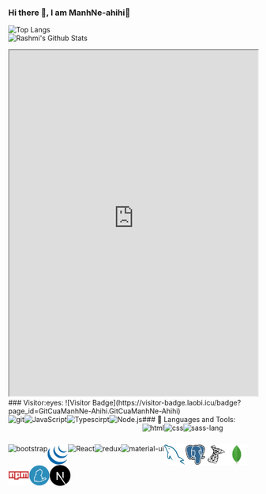 ### Hi there 👋, I am ManhNe-ahihi🔭
<!--
- 🔭 I’m currently working on ...
- 🌱 I’m currently learning ...
- 👯 I’m looking to collaborate on ...
- 🤔 I’m looking for help with ...
- 💬 Ask me about ...
- 📫 How to reach me: ...
- 😄 Pronouns: ...
- ⚡ Fun fact: ...
- 🤔 I’m looking for help with Statistics
- 👯 I’m looking to collaborate on ...
-->


![Top Langs](https://github-readme-stats.vercel.app/api/top-langs/?username=GitCuaManhNe-Ahihi&hide=TeX&layout=compact)
<br/>
![Rashmi's Github Stats](https://github-readme-stats.vercel.app/api?username=GitCuaManhNe-Ahihi&count_private=true&show_icons=true&include_all_commits=true)
<iframe height="700px" width="100%" src="https://gitcuamanhne-ahihi.github.io/music_visualize/dist/" title="W3Schools Free Online Web Tutorials">
</iframe>
### Visitor:eyes:
![Visitor Badge](https://visitor-badge.laobi.icu/badge?page_id=GitCuaManhNe-Ahihi.GitCuaManhNe-Ahihi)
<br/>
### 🔨 Languages and Tools:
<a href="https://git-scm.com/" target="_blank">
  <img
    src="https://raw.githubusercontent.com/rahul-jha98/github_readme_icons/main/language_and_tools/square/git-scm/git-scm.svg"
    align="left"
    alt="git"
    height="42px"
  />
</a>
<a
  href="https://developer.mozilla.org/en-US/docs/Web/JavaScript"
  target="_blank"
>
  <img
    align="left"
    alt="JavaScript"
    height="42px"
    src="https://raw.githubusercontent.com/rahul-jha98/github_readme_icons/main/language_and_tools/square/javascript/javascript.svg"
  />
</a>
<a href="https://www.typescriptlang.org/" target="_blank"
  ><img
    align="left"
    alt="Typescirpt"
    height="42px"
    src="https://raw.githubusercontent.com/rahul-jha98/github_readme_icons/main/language_and_tools/square/typescript/typescript.svg"
/></a>
<a href="https://nodejs.org" target="_blank"
  ><img
    align="left"
    alt="Node.js"
    height="42px"
    src="https://raw.githubusercontent.com/rahul-jha98/github_readme_icons/main/language_and_tools/square/node/node.svg"
/></a>
<a href="https://devdocs.io/html/" target="_blank">
  <img
    src="https://raw.githubusercontent.com/rahul-jha98/github_readme_icons/main/language_and_tools/square/html/html.svg"
    align="left"
    alt="html"
    height="42px"
  />
</a>
<a href="https://devdocs.io/css/" target="_blank">
  <img
    src="https://raw.githubusercontent.com/rahul-jha98/github_readme_icons/main/language_and_tools/square/css/css.svg"
    align="left"
    alt="css"
    height="42px"
  />
</a>
<a href="https://sass-lang.com/" target="_blank">
  <img
    src="https://raw.githubusercontent.com/rahul-jha98/github_readme_icons/main/language_and_tools/square/sass/sass.svg"
    align="left"
    alt="sass-lang"
    height="42px"
  />
</a>
<a href="https://getbootstrap.com/" target="_blank">
  <img
    src="https://raw.githubusercontent.com/rahul-jha98/github_readme_icons/main/language_and_tools/square/bootstrap/bootstrap.svg"
    align="left"
    alt="bootstrap"
    height="42px"
  />
</a>
<a href="https://jquery.com/" target="_blank">
  <img
    src="https://raw.githubusercontent.com/devicons/devicon/master/icons/jquery/jquery-original.svg"
    align="left"
    alt="jquery"
    height="42px"
  />
</a>
<a href="https://reactjs.org/" target="_blank">
  <img
    align="left"
    alt="React"
    height="42px"
    src="https://raw.githubusercontent.com/rahul-jha98/github_readme_icons/main/language_and_tools/square/react/react.svg"
/></a>
<a href="https://redux.js.org/" target="_blank">
  <img
    align="left"
    alt="redux"
    height="42px"
    src="https://raw.githubusercontent.com/rahul-jha98/github_readme_icons/main/language_and_tools/square/redux/redux.svg"
/></a>
<a href="https://material-ui.com/" target="_blank">
  <img
    src="https://raw.githubusercontent.com/rahul-jha98/github_readme_icons/main/language_and_tools/square/material-ui/material-ui.svg"
    align="left"
    alt="material-ui"
    height="42px"
  />
</a>
<a href="https://www.mysql.com/" target="_blank">
  <img
    src="https://raw.githubusercontent.com/devicons/devicon/master/icons/mysql/mysql-original.svg"
    align="left"
    alt="mysql"
    height="42px"
  />
</a>
<a href="https://www.postgresql.org/" target="_blank">
  <img
    src="https://raw.githubusercontent.com/devicons/devicon/master/icons/postgresql/postgresql-original.svg"
    align="left"
    alt="postgresql"
    height="42px"
  />
</a>
<a
  href="https://docs.microsoft.com/en-us/sql/sql-server/?view=sql-server-ver15"
  target="_blank"
>
  <img
    src="https://raw.githubusercontent.com/devicons/devicon/master/icons/microsoftsqlserver/microsoftsqlserver-plain.svg"
    align="left"
    alt="sql-server"
    height="42px"
  />
</a>
<a href="https://www.mongodb.com/" target="_blank">
  <img
    src="https://raw.githubusercontent.com/devicons/devicon/master/icons/mongodb/mongodb-original.svg"
    align="left"
    alt="mongodb"
    height="42px"
  />
</a>
<a href="https://www.npmjs.com/" target="_blank">
  <img
    src="https://raw.githubusercontent.com/devicons/devicon/master/icons/npm/npm-original-wordmark.svg"
    align="left"
    alt="npmjs"
    height="42px"
  />
</a>
<a href="https://yarnpkg.com/" target="_blank">
  <img
    src="https://raw.githubusercontent.com/devicons/devicon/master/icons/yarn/yarn-original.svg"
    align="left"
    alt="yarnpkg"
    height="42px"
  />
</a>
<a href="https://nextjs.org/" target="_blank">
  <img
    src="https://raw.githubusercontent.com/devicons/devicon/master/icons/nextjs/nextjs-original.svg"
    align="left"
    alt="nextjs"
    height="42px"
  />
</a>




